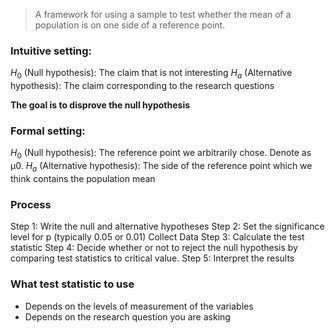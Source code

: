 > A framework for using a sample to test whether the mean of a population is on one side of a reference point.

### Intuitive setting:
$H_0$ (Null hypothesis): The claim that is not interesting
$H_a$ (Alternative hypothesis): The claim corresponding to the research questions

**The goal is to disprove the null hypothesis**

### Formal setting:
$H_0$ (Null hypothesis): The reference point we arbitrarily chose. Denote as μ0.
$H_a$ (Alternative hypothesis): The side of the reference point which we think contains the population mean

### Process
Step 1: Write the null and alternative hypotheses
Step 2: Set the significance level for p (typically 0.05 or 0.01) Collect Data
Step 3: Calculate the test statistic
Step 4: Decide whether or not to reject the null hypothesis by comparing test statistics to critical value.
Step 5: Interpret the results

   
### What test statistic to use

-   Depends on the levels of measurement of the variables
-   Depends on the research question you are asking